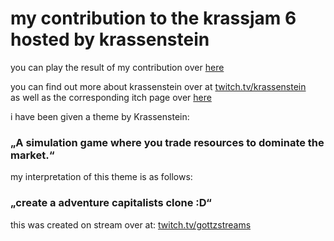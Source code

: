 # my contribution to the krassjam 6 hosted by krassenstein

you can play the result of my contribution over [here](https://gottz.itch.io/krassconomy)

you can find out more about krassenstein over at [twitch.tv/krassenstein](https://twitch.tv/krassenstein)  
as well as the corresponding itch page over [here](https://itch.io/jam/krassjam6)

i have been given a theme by Krassenstein:  
### „A simulation game where you trade resources to dominate the market.“

my interpretation of this theme is as follows:  
### „create a adventure capitalists clone :D“

this was created on stream over at: [twitch.tv/gottzstreams](https://twitch.tv/gottzstreams)

